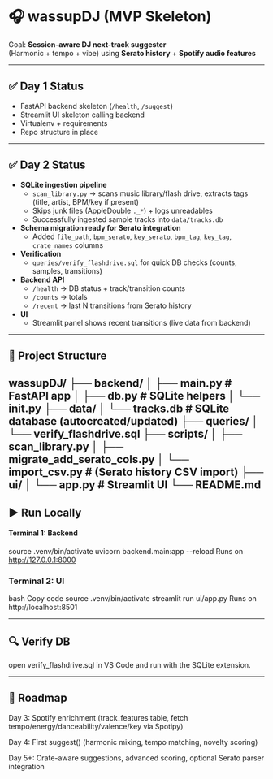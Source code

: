 # 🎧 wassupDJ (MVP Skeleton)

Goal: **Session-aware DJ next-track suggester**  
(Harmonic + tempo + vibe) using **Serato history** + **Spotify audio features**

---

## ✅ Day 1 Status
- FastAPI backend skeleton (`/health`, `/suggest`)
- Streamlit UI skeleton calling backend
- Virtualenv + requirements
- Repo structure in place

---

## ✅ Day 2 Status
- **SQLite ingestion pipeline**
  - `scan_library.py` → scans music library/flash drive, extracts tags (title, artist, BPM/key if present)  
  - Skips junk files (AppleDouble `._*`) + logs unreadables  
  - Successfully ingested sample tracks into `data/tracks.db`
- **Schema migration ready for Serato integration**
  - Added `file_path`, `bpm_serato`, `key_serato`, `bpm_tag`, `key_tag`, `crate_names` columns
- **Verification**
  - `queries/verify_flashdrive.sql` for quick DB checks (counts, samples, transitions)
- **Backend API**
  - `/health` → DB status + track/transition counts
  - `/counts` → totals
  - `/recent` → last N transitions from Serato history
- **UI**
  - Streamlit panel shows recent transitions (live data from backend)

---

## 📂 Project Structure

wassupDJ/
├── backend/
│ ├── main.py # FastAPI app
│ ├── db.py # SQLite helpers
│ └── init.py
├── data/
│ └── tracks.db # SQLite database (autocreated/updated)
├── queries/
│ └── verify_flashdrive.sql
├── scripts/
│ ├── scan_library.py
│ ├── migrate_add_serato_cols.py
│ └── import_csv.py # (Serato history CSV import)
├── ui/
│ └── app.py # Streamlit UI
└── README.md
---
## ▶ Run Locally

#### Terminal 1: Backend

source .venv/bin/activate
uvicorn backend.main:app --reload
Runs on http://127.0.0.1:8000

### Terminal 2: UI
bash
Copy code
source .venv/bin/activate
streamlit run ui/app.py
Runs on http://localhost:8501

---
## 🔍 Verify DB
open verify_flashdrive.sql in VS Code and run with the SQLite extension.

---

## 🚀 Roadmap

Day 3: Spotify enrichment (track_features table, fetch tempo/energy/danceability/valence/key via Spotipy)

Day 4: First suggest() (harmonic mixing, tempo matching, novelty scoring)

Day 5+: Crate-aware suggestions, advanced scoring, optional Serato parser integration
